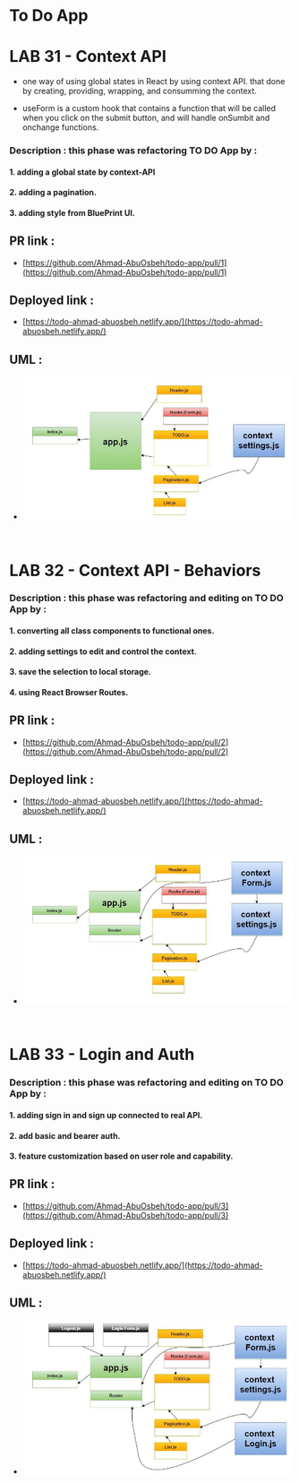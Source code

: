 # To Do App

# LAB 31 - Context API

- one way of using global states in React by using context API. that done by creating, providing, wrapping, and consumming the context.

- useForm is a custom hook that contains a function that will be called when you click on the submit button, and will handle onSumbit and onchange functions.

### Description : this phase was refactoring TO DO App by :

#### 1. adding a global state by context-API

#### 2. adding a pagination.

#### 3. adding style from BluePrint UI.

## PR link :

- [https://github.com/Ahmad-AbuOsbeh/todo-app/pull/1](https://github.com/Ahmad-AbuOsbeh/todo-app/pull/1)

## Deployed link :

- [https://todo-ahmad-abuosbeh.netlify.app/](https://todo-ahmad-abuosbeh.netlify.app/)

## UML :

- ![UML-lab31](src/images/UML-lab31.jpg)

<br/>

# LAB 32 - Context API - Behaviors

### Description : this phase was refactoring and editing on TO DO App by :

#### 1. converting all class components to functional ones.

#### 2. adding settings to edit and control the context.

#### 3. save the selection to local storage.

#### 4. using React Browser Routes.

## PR link :

- [https://github.com/Ahmad-AbuOsbeh/todo-app/pull/2](https://github.com/Ahmad-AbuOsbeh/todo-app/pull/2)

## Deployed link :

- [https://todo-ahmad-abuosbeh.netlify.app/](https://todo-ahmad-abuosbeh.netlify.app/)

## UML :

- ![UML-lab32](src/images/UML-lab32.jpg)

<br/>

# LAB 33 - Login and Auth

### Description : this phase was refactoring and editing on TO DO App by :

#### 1. adding sign in and sign up connected to real API.

#### 2. add basic and bearer auth.

#### 3. feature customization based on user role and capability.

## PR link :

- [https://github.com/Ahmad-AbuOsbeh/todo-app/pull/3](https://github.com/Ahmad-AbuOsbeh/todo-app/pull/3)

## Deployed link :

- [https://todo-ahmad-abuosbeh.netlify.app/](https://todo-ahmad-abuosbeh.netlify.app/)

## UML :

- ![UML-lab33](src/images/UML-lab33.jpg)
